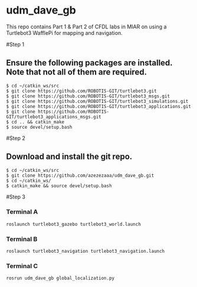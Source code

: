 # udm_dave_gb
This repo contains Part 1 &amp; Part 2 of CFDL labs in MIAR on using a Turtlebot3 WafflePi for mapping and navigation.

#Step 1
## Ensure the following packages are installed. Note that not all of them are required.
```
$ cd ~/catkin_ws/src
$ git clone https://github.com/ROBOTIS-GIT/turtlebot3.git
$ git clone https://github.com/ROBOTIS-GIT/turtlebot3_msgs.git
$ git clone https://github.com/ROBOTIS-GIT/turtlebot3_simulations.git
$ git clone https://github.com/ROBOTIS-GIT/turtlebot3_applications.git
$ git clone https://github.com/ROBOTIS-GIT/turtlebot3_applications_msgs.git
$ cd .. && catkin_make
$ source devel/setup.bash
```
#Step 2
## Download and install the git repo.
```
$ cd ~/catkin_ws/src
$ git clone https://github.com/azezezaaa/udm_dave_gb.git
$ cd ~/catkin_ws/
$ catkin_make && source devel/setup.bash
```
#Step 3
### Terminal A
```
roslaunch turtlebot3_gazebo turtlebot3_world.launch
```
### Terminal B
```
roslaunch turtlebot3_navigation turtlebot3_navigation.launch
```
### Terminal C
```
rosrun udm_dave_gb global_localization.py
```





